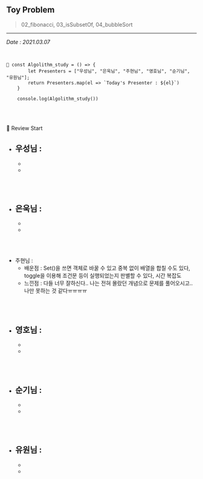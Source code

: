 ## Toy Problem

> 02_fibonacci, 03_isSubsetOf, 04_bubbleSort

---

_Date : 2021.03.07_

<br/>

```
📌 const Algolithm_study = () => {
        let Presenters = ["우성님", "은욱님", "주현님", "영호님", "순기님", "유원님"];
        return Presenters.map(el => `Today's Presenter : ${el}`)
    }

    console.log(Algolithm_study())
```

<br/>
<br/>

🙌 Review Start

- ## 우성님 :
  -
  -

<br/>
<br/>

- ## 은욱님 :
  -
  -

<br/>
<br/>
  
- 주현님 : 
  - 배운점 : Set()을 쓰면 객체로 바꿀 수 있고 중복 없이 배열을 합칠 수도 있다, toggle을 이용해 조건문 등이 실행되었는지 판별할 수 있다, 시간 복잡도
  - 느낀점 : 다들 너무 잘하신다.. 나는 전혀 몰랐던 개념으로 문제를 풀어오시고.. 나만 못하는 것 같다ㅠㅠㅠㅠ

<br/>
<br/>

- ## 영호님 :
  -
  -

<br/>
<br/>

- ## 순기님 :
  -
  -

<br/>
<br/>

- ## 유원님 :
  -
  -
